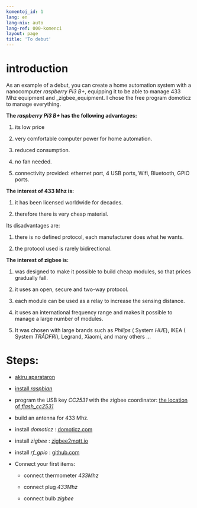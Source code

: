 ```yaml
---
komentoj_id: 1
lang: en
lang-niv: auto
lang-ref: 000-komenci
layout: page
title: 'To debut'
---
```


# introduction
As an example of a debut, you can create a home automation system with a nanocomputer _raspberry Pi3 B+_, equipping it to be able to manage 433 Mhz equipment and _zigbee_equipment. I chose the free program domoticz to manage everything.

**The _raspberry Pi3 B+_ has the following advantages:**

 1. its low price


 2. very comfortable computer power for home automation.


 3. reduced consumption.


 4. no fan needed.


 5. connectivity provided: ethernet port, 4 USB ports, Wifi, Bluetooth, GPIO ports.




**The interest of 433 Mhz is:**

 1. it has been licensed worldwide for decades.


 2. therefore there is very cheap material.



 
Its disadvantages are:

 1. there is no defined protocol, each manufacturer does what he wants.


 2. the protocol used is rarely bidirectional.




**The interest of zigbee is:**

 1. was designed to make it possible to build cheap modules, so that prices gradually fall.


 1. it uses an open, secure and two-way protocol.


 1. each module can be used as a relay to increase the sensing distance.


 1. it uses an international frequency range and makes it possible to manage a large number of modules.


 1. It was chosen with large brands such as  _Philips_  ( System  _HUE_), IKEA  ( System  _TRÅDFRI_), Legrand, Xiaomi, and many others ... 




# Steps:

* [akiru aparataron](_posts/2020-08-31-aparataro.md)


* [install _raspbian_](_posts/2020-12-22-instali_raspbian.md)


* program the USB key _CC2531_  with the zigbee coordinator: [ the location of _flash_cc2531_](https://jmichault.github.io/flash_cc2531-dok/)


* build an antenna for 433 Mhz.


* install _domoticz_ : [domoticz.com](https://www.domoticz.com/wiki/Raspberry_Pi)
  


* install _zigbee_ : [zigbee2mqtt.io](https://www.zigbee2mqtt.io/getting_started/running_zigbee2mqtt.html)


* install _rf_gpio_ : [github.com](https://github.com/jmichault/rf_gpio/blob/master/LeguMin.md)
  


* Connect your first items:  


  * connect thermometer _433Mhz_


  * connect plug _433Mhz_


  * connect bulb _zigbee_



